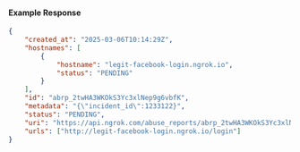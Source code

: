 <!-- Code generated for API Clients. DO NOT EDIT. -->

#### Example Response

```json
{
	"created_at": "2025-03-06T10:14:29Z",
	"hostnames": [
		{
			"hostname": "legit-facebook-login.ngrok.io",
			"status": "PENDING"
		}
	],
	"id": "abrp_2twHA3WKOkS3Yc3xlNep9g6vbfK",
	"metadata": "{\"incident_id\":1233122}",
	"status": "PENDING",
	"uri": "https://api.ngrok.com/abuse_reports/abrp_2twHA3WKOkS3Yc3xlNep9g6vbfK",
	"urls": ["http://legit-facebook-login.ngrok.io/login"]
}
```
